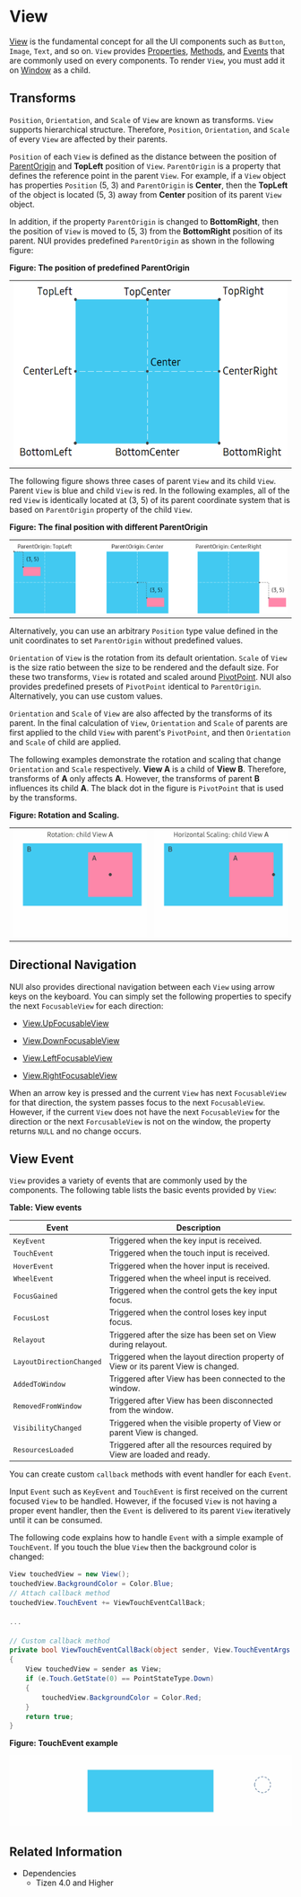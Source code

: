 # View

[View](/application/dotnet/api/TizenFX/latest/api/Tizen.NUI.BaseComponents.View.html) is the fundamental concept for all the UI components such as `Button`, `Image`, `Text`, and so on.
`View` provides [Properties](/application/dotnet/api/TizenFX/latest/api/Tizen.NUI.BaseComponents.View.html#properties), [Methods](/application/dotnet/api/TizenFX/latest/api/Tizen.NUI.BaseComponents.View.html#methods), and [Events](/application/dotnet/api/TizenFX/latest/api/Tizen.NUI.BaseComponents.View.html#events) that are commonly used on every components. To render `View`, you must add it on [Window](/application/dotnet/api/TizenFX/latest/api/Tizen.NUI.Window.html) as a child.


<a name="1"></a>
## Transforms

`Position`, `Orientation`, and `Scale` of `View` are known as transforms.
`View` supports hierarchical structure. Therefore, `Position`, `Orientation`, and `Scale` of every `View` are affected by their parents.

`Position` of each `View` is defined as the distance between the position of [ParentOrigin](/application/dotnet/api/TizenFX/latest/api/Tizen.NUI.BaseComponents.View.html#Tizen_NUI_BaseComponents_View_ParentOrigin) and **TopLeft** position of `View`. `ParentOrigin` is a property that defines the reference point in the parent `View`. For example, if a `View` object has properties `Position` (5, 3) and `ParentOrigin` is **Center**, then the **TopLeft** of the object is located (5, 3) away from **Center** position of its parent `View` object.

In addition, if the property `ParentOrigin` is changed to **BottomRight**, then the position of `View` is moved to (5, 3) from the **BottomRight** position of its parent. NUI provides predefined `ParentOrigin` as shown in the following figure:

**Figure: The position of predefined ParentOrigin**

<table style="width:100%">
<tr>
<td style="width:100%" align="center">
<img src="./media/view_Figure_ParentOrigin_PivotPoint.png">
</td>
</tr>
</table>

The following figure shows three cases of parent `View` and its child `View`. Parent `View` is blue and child `View` is red. In the following examples, all of the red `View` is identically located at (3, 5) of its parent coordinate system that is based on `ParentOrigin` property of the child `View`.

**Figure: The final position with different ParentOrigin**

<table style="width:100%">
<tr>
<td style="width:100%" align="center">
<img src="./media/view_Figure_Position.png" width="100%">
</td>
</tr>
</table>

Alternatively, you can use an arbitrary `Position` type value defined in the unit coordinates to set `ParentOrigin` without predefined values.

`Orientation` of `View` is the rotation from its default orientation. `Scale` of `View` is the size ratio between the size to be rendered and the default size. For these two transforms, `View` is rotated and scaled around [PivotPoint](/application/dotnet/api/TizenFX/latest/api/Tizen.NUI.BaseComponents.View.html#Tizen_NUI_BaseComponents_View_PivotPoint). NUI also provides predefined presets of `PivotPoint` identical to `ParentOrigin`. Alternatively, you can use custom values.

`Orientation` and `Scale` of `View` are also affected by the transforms of its parent. In the final calculation of `View`, `Orientation` and `Scale` of parents are first applied to the child `View` with parent's `PivotPoint`, and then `Orientation` and `Scale` of child are applied.

The following examples demonstrate the rotation and scaling that change `Orientation` and `Scale` respectively. **View A** is a child of **View B**. Therefore, transforms of **A** only affects **A**. However, the transforms of parent **B** influences its child **A**. The black dot in the figure is `PivotPoint` that is used by the transforms.

**Figure: Rotation and Scaling.**

<table style="width:100%">
<tr>
<td style="width:50%" align="center">
<img src="./media/view_Figure_Orientation.gif" width="100%">
</td>
<td style="width:50%" align="center">
<img src="./media/view_Figure_Scale.gif" width="100%">
</td>
</tr>
</table>


<a name="2"></a>
## Directional Navigation

NUI also provides directional navigation between each `View` using arrow keys on the keyboard. You can simply set the following properties to specify the next `FocusableView` for each direction:

- [View.UpFocusableView](/application/dotnet/api/TizenFX/latest/api/Tizen.NUI.BaseComponents.View.html#Tizen_NUI_BaseComponents_View_UpFocusableView)

- [View.DownFocusableView](/application/dotnet/api/TizenFX/latest/api/Tizen.NUI.BaseComponents.View.html#Tizen_NUI_BaseComponents_View_DownFocusableView)

- [View.LeftFocusableView](/application/dotnet/api/TizenFX/latest/api/Tizen.NUI.BaseComponents.View.html#Tizen_NUI_BaseComponents_View_LeftFocusableView)

- [View.RightFocusableView](/application/dotnet/api/TizenFX/latest/api/Tizen.NUI.BaseComponents.View.html#Tizen_NUI_BaseComponents_View_RightFocusableView)

When an arrow key is pressed and the current `View` has next `FocusableView` for that direction, the system passes focus to the next `FocusableView`. However, if the current `View` does not have the next `FocusableView` for the direction or the next `ForcusableView` is not on the window, the property returns `NULL` and no change occurs.


<a name="3"></a>
## View Event

`View` provides a variety of events that are commonly used by the components. The following table lists the basic events provided by `View`:

**Table: View events**

| Event               | Description                                               |
| ------------------- | --------------------------------------------------------- |
| `KeyEvent`          | Triggered when the key input is received.                   |
| `TouchEvent`        | Triggered when the touch input is received.                 |
| `HoverEvent`        | Triggered when the hover input is received.                 |
| `WheelEvent`        | Triggered when the wheel input is received.                 |
| `FocusGained`       | Triggered when the control gets the key input focus.        |
| `FocusLost`         | Triggered when the control loses key input focus.           |
| `Relayout`          | Triggered after the size has been set on View during relayout. |
| `LayoutDirectionChanged` | Triggered when the layout direction property of View or its parent View is changed. |
| `AddedToWindow`     | Triggered after View has been connected to the window.  |
| `RemovedFromWindow` | Triggered after View has been disconnected from the window. |
| `VisibilityChanged` | Triggered when the visible property of View or parent View is changed. |
| `ResourcesLoaded`   | Triggered after all the resources required by View are loaded and ready. |

You can create custom `callback` methods with event handler for each `Event`.

Input `Event` such as `KeyEvent` and `TouchEvent` is first received on the current focused `View` to be handled. However, if the focused `View` is not having a proper event handler, then the `Event` is delivered to its parent `View` iteratively until it can be consumed.

The following code explains how to handle `Event` with a simple example of `TouchEvent`. If you touch the blue `View` then the background color is changed:

```csharp
View touchedView = new View();
touchedView.BackgroundColor = Color.Blue;
// Attach callback method
touchedView.TouchEvent += ViewTouchEventCallBack;

...

// Custom callback method
private bool ViewTouchEventCallBack(object sender, View.TouchEventArgs e)
{
    View touchedView = sender as View;
    if (e.Touch.GetState(0) == PointStateType.Down)
    {
        touchedView.BackgroundColor = Color.Red;
    }
    return true;
}
```

**Figure: TouchEvent example**

![View with a background image](./media/view_Figure_Touch.gif)


## Related Information
- Dependencies
  -   Tizen 4.0 and Higher

